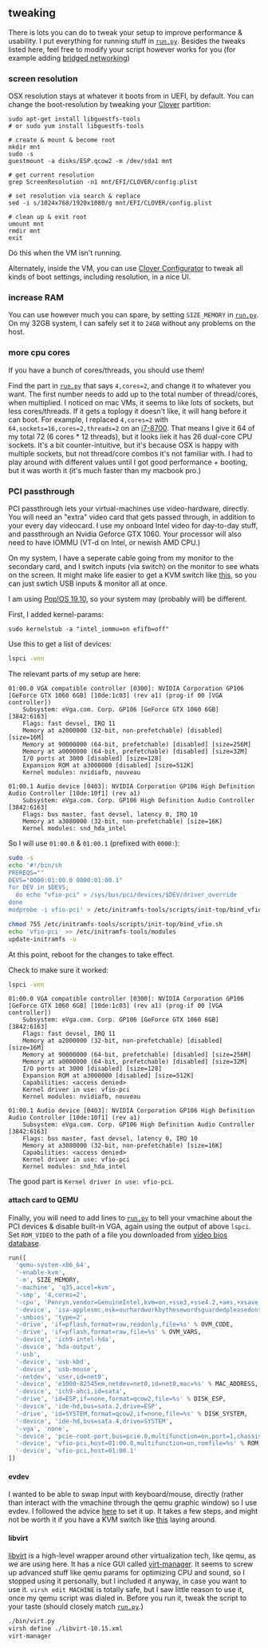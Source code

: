 ## tweaking

There is lots you can do to tweak your setup to improve performance & usability.  I put everything for running stuff in [`run.py`](bin/run.py). Besides the tweaks listed here, feel free to modify your script however works for you (for example adding [bridged networking](https://ahelpme.com/linux/howto-do-qemu-full-virtualization-with-bridged-networking/))

### screen resolution

OSX resolution stays at whatever it boots from in UEFI, by default. You can change the boot-resolution by tweaking your [Clover](https://sourceforge.net/projects/cloverefiboot/) partition:

```
sudo apt-get install libguestfs-tools
# or sudo yum install libguestfs-tools

# create & mount & become root
mkdir mnt
sudo -s
guestmount -a disks/ESP.qcow2 -m /dev/sda1 mnt

# get current resolution
grep ScreenResolution -n1 mnt/EFI/CLOVER/config.plist

# set resolution via search & replace
sed -i s/1024x768/1920x1080/g mnt/EFI/CLOVER/config.plist

# clean up & exit root
umount mnt
rmdir mnt
exit
```

Do this when the VM isn't running.

Alternately, inside the VM, you can use [Clover Configurator](https://mackie100projects.altervista.org/download-clover-configurator/) to tweak all kinds of boot settings, including resolution, in a nice UI.


### increase RAM

You can use however much you can spare, by setting `SIZE_MEMORY` in [`run.py`](bin/run.py). On my 32GB system, I can safely set it to `24GB` without any problems on the host.

### more cpu cores

If you have a bunch of cores/threads, you should use them!

Find the part in [`run.py`](bin/run.py) that says `4,cores=2`, and change it to whatever you want. The first number needs to add up to the total number of thread/cores, when multiplied. I noticed on mac VMs, it seems to like lots of sockets, but less cores/threads. If it gets a toplogy it doesn't like, it will hang before it can boot. For example, I replaced `4,cores=2` with `64,sockets=16,cores=2,threads=2` on an [i7-8700](https://ark.intel.com/content/www/us/en/ark/products/126686/intel-core-i7-8700-processor-12m-cache-up-to-4-60-ghz.html). That means I give it 64 of my total 72 (6 cores * 12 threads), but it looks liek it has 26 dual-core CPU sockets. It's a bit counter-intuitive, but it's because OSX is happy with multiple sockets, but not thread/core combos it's not familiar with. I had to play around with different values until I got good performance + booting, but it was worth it (it's much faster than my macbook pro.)

### PCI passthrough

PCI passthrough lets your virtual-machines use video-hardware, directly. You will need an "extra" video card that gets passed through, in addition to your every day videocard. I use my onboard Intel video for day-to-day stuff, and passthrough an Nvidia Geforce GTX 1060. Your processor will also need to have IOMMU (VT-d on Intel, or newish AMD CPU.)

On my system, I have a seperate cable going from my monitor to the secondary card, and I switch inputs (via switch) on the monitor to see whats on the screen. It might make life easier to get a KVM switch like [this](https://www.amazon.com/gp/product/B07QM6ND7R/), so you can just swtich USB inputs & monitor all at once.

I am using [Pop!OS 19.10](https://system76.com/pop), so your system may (probably will) be different.

First, I added kernel-params:

```
sudo kernelstub -a "intel_iommu=on efifb=off"
```

Use this to get a list of devices:

```bash
lspci -vnn
```

The relevant parts of my setup are here:

```
01:00.0 VGA compatible controller [0300]: NVIDIA Corporation GP106 [GeForce GTX 1060 6GB] [10de:1c03] (rev a1) (prog-if 00 [VGA controller])
	Subsystem: eVga.com. Corp. GP106 [GeForce GTX 1060 6GB] [3842:6163]
	Flags: fast devsel, IRQ 11
	Memory at a2000000 (32-bit, non-prefetchable) [disabled] [size=16M]
	Memory at 90000000 (64-bit, prefetchable) [disabled] [size=256M]
	Memory at a0000000 (64-bit, prefetchable) [disabled] [size=32M]
	I/O ports at 3000 [disabled] [size=128]
	Expansion ROM at a3000000 [disabled] [size=512K]
	Kernel modules: nvidiafb, nouveau

01:00.1 Audio device [0403]: NVIDIA Corporation GP106 High Definition Audio Controller [10de:10f1] (rev a1)
	Subsystem: eVga.com. Corp. GP106 High Definition Audio Controller [3842:6163]
	Flags: bus master, fast devsel, latency 0, IRQ 10
	Memory at a3080000 (32-bit, non-prefetchable) [size=16K]
	Kernel modules: snd_hda_intel
```

So I will use `01:00.0` & `01:00.1` (prefixed with `0000:`):

```bash
sudo -s
echo '#!/bin/sh
PREREQS=""
DEVS="0000:01:00.0 0000:01:00.1"
for DEV in $DEVS;
  do echo "vfio-pci" > /sys/bus/pci/devices/$DEV/driver_override
done
modprobe -i vfio-pci' > /etc/initramfs-tools/scripts/init-top/bind_vfio.sh

chmod 755 /etc/initramfs-tools/scripts/init-top/bind_vfio.sh
echo 'vfio-pci' >> /etc/initramfs-tools/modules
update-initramfs -u
```

At this point, reboot for the changes to take effect.

Check to make sure it worked:

```bash
lspci -vnn
```

```
01:00.0 VGA compatible controller [0300]: NVIDIA Corporation GP106 [GeForce GTX 1060 6GB] [10de:1c03] (rev a1) (prog-if 00 [VGA controller])
	Subsystem: eVga.com. Corp. GP106 [GeForce GTX 1060 6GB] [3842:6163]
	Flags: fast devsel, IRQ 11
	Memory at a2000000 (32-bit, non-prefetchable) [disabled] [size=16M]
	Memory at 90000000 (64-bit, prefetchable) [disabled] [size=256M]
	Memory at a0000000 (64-bit, prefetchable) [disabled] [size=32M]
	I/O ports at 3000 [disabled] [size=128]
	Expansion ROM at a3000000 [disabled] [size=512K]
	Capabilities: <access denied>
	Kernel driver in use: vfio-pci
	Kernel modules: nvidiafb, nouveau

01:00.1 Audio device [0403]: NVIDIA Corporation GP106 High Definition Audio Controller [10de:10f1] (rev a1)
	Subsystem: eVga.com. Corp. GP106 High Definition Audio Controller [3842:6163]
	Flags: bus master, fast devsel, latency 0, IRQ 10
	Memory at a3080000 (32-bit, non-prefetchable) [size=16K]
	Capabilities: <access denied>
	Kernel driver in use: vfio-pci
	Kernel modules: snd_hda_intel
```

The good part is `Kernel driver in use: vfio-pci`.


#### attach card to QEMU

Finally, you will need to add lines to [`run.py`](bin/run.py) to tell your vmachine about the PCI devices & disable built-in VGA, again using the output of above `lspci`. Set `ROM_VIDEO` to the path of a file you downloaded from [video bios database](https://www.techpowerup.com/vgabios/).

```py
run([
  'qemu-system-x86_64',
  '-enable-kvm',
  '-m', SIZE_MEMORY,
  '-machine', 'q35,accel=kvm',
  '-smp', '4,cores=2',
  '-cpu', 'Penryn,vendor=GenuineIntel,kvm=on,+sse3,+sse4.2,+aes,+xsave,+avx,+xsaveopt,+xsavec,+xgetbv1,+avx2,+bmi2,+smep,+bmi1,+fma,+movbe,+invtsc',
  '-device', 'isa-applesmc,osk=ourhardworkbythesewordsguardedpleasedontsteal(c)AppleComputerInc',
  '-smbios', 'type=2',
  '-drive', 'if=pflash,format=raw,readonly,file=%s' % OVM_CODE,
  '-drive', 'if=pflash,format=raw,file=%s' % OVM_VARS,
  '-device', 'ich9-intel-hda',
  '-device', 'hda-output',
  '-usb',
  '-device', 'usb-kbd',
  '-device', 'usb-mouse',
  '-netdev', 'user,id=net0',
  '-device', 'e1000-82545em,netdev=net0,id=net0,mac=%s' % MAC_ADDRESS,
  '-device', 'ich9-ahci,id=sata',
  '-drive', 'id=ESP,if=none,format=qcow2,file=%s' % DISK_ESP,
  '-device', 'ide-hd,bus=sata.2,drive=ESP',
  '-drive', 'id=SYSTEM,format=qcow2,if=none,file=%s' % DISK_SYSTEM,
  '-device', 'ide-hd,bus=sata.4,drive=SYSTEM',
  '-vga', 'none',
  '-device', 'pcie-root-port,bus=pcie.0,multifunction=on,port=1,chassis=1,id=port.1',
  '-device', 'vfio-pci,host=01:00.0,multifunction=on,romfile=%s' % ROM_VIDEO,
  '-device', 'vfio-pci,host=01:00.1'
])
```

#### evdev

I wanted to be able to swap input with keyboard/mouse, directly (rather than interact with the vmachine through the qemu graphic window) so I use evdev. I followed the advice [here](https://passthroughpo.st/using-evdev-passthrough-seamless-vm-input/) to set it up. It takes a few steps, and might not be worth it if you have a KVM switch like [this](https://www.amazon.com/gp/product/B07QM6ND7R/) laying around.

#### libvirt

[libvirt](https://libvirt.org/) is a high-level wrapper around other virtualization tech, like qemu, as we are using here. It has a nice GUI called [virt-manager](https://virt-manager.org/). It seems to screw up advanced stuff like qemu params for optimizing CPU and sound, so I stopped using it personally, but I included it anyway, in case you want to use it. `virsh edit MACHINE` is totally safe, but I saw little reason to use it, once my qemu script was dialed in. Before you run it, tweak the script to your taste (should closely match [`run.py`](bin/run.py).)

```bash
./bin/virt.py
virsh define ./libvirt-10.15.xml
virt-manager
```
